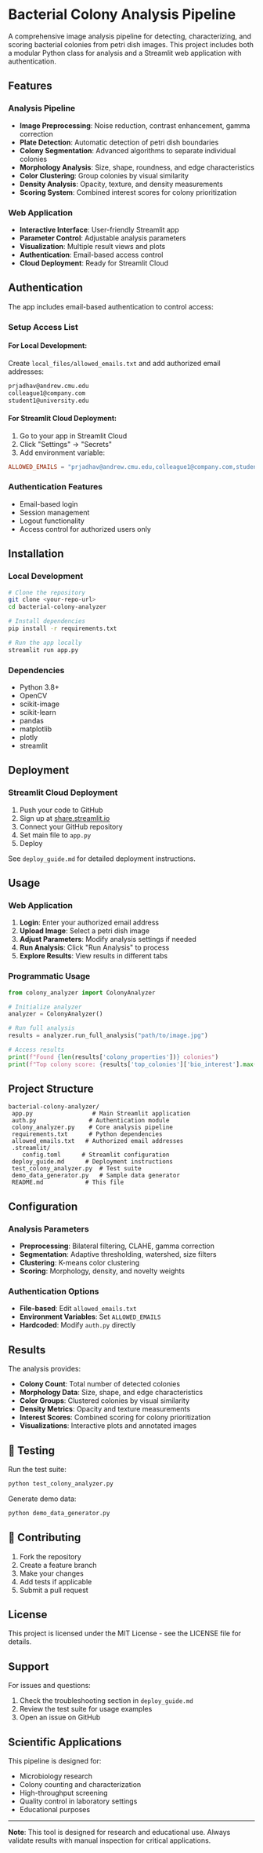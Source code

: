 #  Bacterial Colony Analysis Pipeline

A comprehensive image analysis pipeline for detecting, characterizing, and scoring bacterial colonies from petri dish images. This project includes both a modular Python class for analysis and a Streamlit web application with authentication.

##  Features

### Analysis Pipeline
- **Image Preprocessing**: Noise reduction, contrast enhancement, gamma correction
- **Plate Detection**: Automatic detection of petri dish boundaries
- **Colony Segmentation**: Advanced algorithms to separate individual colonies
- **Morphology Analysis**: Size, shape, roundness, and edge characteristics
- **Color Clustering**: Group colonies by visual similarity
- **Density Analysis**: Opacity, texture, and density measurements
- **Scoring System**: Combined interest scores for colony prioritization

### Web Application
- **Interactive Interface**: User-friendly Streamlit app
- **Parameter Control**: Adjustable analysis parameters
- **Visualization**: Multiple result views and plots
- **Authentication**: Email-based access control
- **Cloud Deployment**: Ready for Streamlit Cloud

##  Authentication

The app includes email-based authentication to control access:

### Setup Access List

#### For Local Development:
Create `local_files/allowed_emails.txt` and add authorized email addresses:
```txt
prjadhav@andrew.cmu.edu
colleague1@company.com
student1@university.edu
```

#### For Streamlit Cloud Deployment:
1. Go to your app in Streamlit Cloud
2. Click "Settings" → "Secrets"
3. Add environment variable:
```toml
ALLOWED_EMAILS = "prjadhav@andrew.cmu.edu,colleague1@company.com,student1@university.edu"
```

### Authentication Features
- Email-based login
- Session management
- Logout functionality
- Access control for authorized users only

##  Installation

### Local Development
```bash
# Clone the repository
git clone <your-repo-url>
cd bacterial-colony-analyzer

# Install dependencies
pip install -r requirements.txt

# Run the app locally
streamlit run app.py
```

### Dependencies
- Python 3.8+
- OpenCV
- scikit-image
- scikit-learn
- pandas
- matplotlib
- plotly
- streamlit

##  Deployment

### Streamlit Cloud Deployment
1. Push your code to GitHub
2. Sign up at [share.streamlit.io](https://share.streamlit.io)
3. Connect your GitHub repository
4. Set main file to `app.py`
5. Deploy

See `deploy_guide.md` for detailed deployment instructions.

##  Usage

### Web Application
1. **Login**: Enter your authorized email address
2. **Upload Image**: Select a petri dish image
3. **Adjust Parameters**: Modify analysis settings if needed
4. **Run Analysis**: Click "Run Analysis" to process
5. **Explore Results**: View results in different tabs



### Programmatic Usage
```python
from colony_analyzer import ColonyAnalyzer

# Initialize analyzer
analyzer = ColonyAnalyzer()

# Run full analysis
results = analyzer.run_full_analysis("path/to/image.jpg")

# Access results
print(f"Found {len(results['colony_properties'])} colonies")
print(f"Top colony score: {results['top_colonies']['bio_interest'].max()}")
```

##  Project Structure

```
bacterial-colony-analyzer/
 app.py                 # Main Streamlit application
 auth.py               # Authentication module
 colony_analyzer.py    # Core analysis pipeline
 requirements.txt      # Python dependencies
 allowed_emails.txt   # Authorized email addresses
 .streamlit/
    config.toml      # Streamlit configuration
 deploy_guide.md      # Deployment instructions
 test_colony_analyzer.py  # Test suite
 demo_data_generator.py   # Sample data generator
 README.md            # This file
```

##  Configuration

### Analysis Parameters
- **Preprocessing**: Bilateral filtering, CLAHE, gamma correction
- **Segmentation**: Adaptive thresholding, watershed, size filters
- **Clustering**: K-means color clustering
- **Scoring**: Morphology, density, and novelty weights

### Authentication Options
- **File-based**: Edit `allowed_emails.txt`
- **Environment Variables**: Set `ALLOWED_EMAILS`
- **Hardcoded**: Modify `auth.py` directly

##  Results

The analysis provides:
- **Colony Count**: Total number of detected colonies
- **Morphology Data**: Size, shape, and edge characteristics
- **Color Groups**: Clustered colonies by visual similarity
- **Density Metrics**: Opacity and texture measurements
- **Interest Scores**: Combined scoring for colony prioritization
- **Visualizations**: Interactive plots and annotated images

## 🧪 Testing

Run the test suite:
```bash
python test_colony_analyzer.py
```

Generate demo data:
```bash
python demo_data_generator.py
```

## 🤝 Contributing

1. Fork the repository
2. Create a feature branch
3. Make your changes
4. Add tests if applicable
5. Submit a pull request

##  License

This project is licensed under the MIT License - see the LICENSE file for details.

##  Support

For issues and questions:
1. Check the troubleshooting section in `deploy_guide.md`
2. Review the test suite for usage examples
3. Open an issue on GitHub

##  Scientific Applications

This pipeline is designed for:
- Microbiology research
- Colony counting and characterization
- High-throughput screening
- Quality control in laboratory settings
- Educational purposes

---

**Note**: This tool is designed for research and educational use. Always validate results with manual inspection for critical applications. 